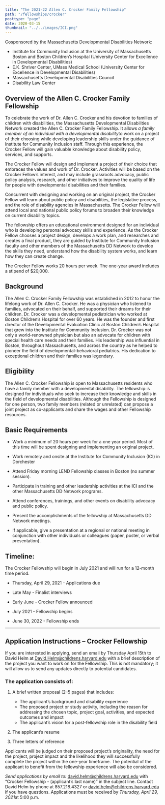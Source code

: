 ```yaml
---
title: "The 2021-22 Allen C. Crocker Family Fellowship"
path: "/fellowships/crocker"
posttype: "page"
date: 2020-03-15
thumbnail: "../../images/ICI.png"
---
```


Cosponsored by the Massachusetts Developmental Disabilities Network:

- Institute for Community Inclusion at the University of Massachusetts Boston and Boston Children’s Hospital (University Center for Excellence in Developmental Disabilities)
- E.K. Shriver Center, UMass Medical School (University Center for Excellence in Developmental Disabilities)
- Massachusetts Developmental Disabilities Council
- Disability Law Center

## Overview of the Allen C. Crocker Family Fellowship

To celebrate the work of Dr. Allen C. Crocker and his devotion to families of children with disabilities, the Massachusetts Developmental Disabilities Network created the Allen C. Crocker Family Fellowship. It allows *a family member of an individual with a developmental disability*to work on a project of their choosing while developing leadership skills under the guidance of Institute for Community Inclusion staff. Through this experience, the Crocker Fellow will gain valuable knowledge about disability policy, services, and supports.

The Crocker Fellow will design and implement a project of their choice that embraces the values and work of Dr. Crocker. Activities will be based on the Crocker Fellow’s interest, and may include grassroots advocacy, public policy analysis, research, and other initiatives to improve the quality of life for people with developmental disabilities and their families.

Concurrent with designing and working on an original project, the Crocker Fellow will learn about public policy and disabilities, the legislative process, and the role of disability agencies in Massachusetts. The Crocker Fellow will attend local and national public policy forums to broaden their knowledge on current disability topics.

The fellowship offers an educational environment designed for an individual who is developing personal advocacy skills and experience. As the Crocker Fellow chooses a project design, develops a work plan, and researches and creates a final product, they are guided by Institute for Community Inclusion faculty and other members of the Massachusetts DD Network to develop the skills they need, understand how the disability system works, and learn how they can create change.

The Crocker Fellow works 20 hours per week. The one-year award includes a stipend of $20,000.

## Background

The Allen C. Crocker Family Fellowship was established in 2012 to honor the lifelong work of Dr. Allen C. Crocker. He was a physician who listened to families, advocated on their behalf, and supported their dreams for their children. Dr. Crocker was a developmental pediatrician who worked at Boston Children’s Hospital for over 60 years. He was the founder and first director of the Developmental Evaluation Clinic at Boston Children’s Hospital that grew into the Institute for Community Inclusion.
Dr. Crocker was not only a world-renowned physician but also an advocate for children with special health care needs and their families. His leadership was influential in Boston, throughout Massachusetts, and across the country as he helped to pioneer the field of developmental-behavioral pediatrics. His dedication to exceptional children and their families was legendary.

## Eligibility

The Allen C. Crocker Fellowship is open to Massachusetts residents who have a family member with a developmental disability. The fellowship is designed for individuals who seek to increase their knowledge and skills in the field of developmental disabilities. Although the Fellowship is designed for one person, two family members (related or unrelated) can propose a joint project as co-applicants and share the wages and other Fellowship resources.

## Basic Requirements

- Work a minimum of 20 hours per week for a one year period. Most of this time will be spent designing and implementing an original project.

- Work remotely and onsite at the Institute for Community Inclusion (ICI) in Dorchester

- Attend Friday morning LEND Fellowship classes in Boston (no summer session).

- Participate in training and other leadership activities at the ICI and the other Massachusetts
  DD Network programs.

- Attend conferences, trainings, and other events on disability advocacy and public policy.

- Present the accomplishments of the fellowship at Massachusetts DD Network meetings.

- If applicable, give a presentation at a regional or national meeting in conjunction with other individuals or colleagues (paper, poster, or verbal presentation).

## Timeline:

The Crocker Fellowship will begin in July 2021 and will run for a 12-month time period.

- Thursday, April 29, 2021 - Applications due

- Late May - Finalist interviews

- Early June - Crocker Fellow announced

- July 2021 - Fellowship begins

- June 30, 2022 - Fellowship ends

---

## Application Instructions – Crocker Fellowship

If you are interested in applying, send an email by Thursday April 15th to David Helm at David.Helm@childrens.harvard.edu with a brief description of the project you want to work on for the Fellowship. This is not mandatory; it will allow us to send any updates directly to potential candidates.

### The application consists of:

1. A brief written proposal (2–5 pages) that includes:

   - The applicant’s background and disability experience
   - The proposed project or study activity, including the reason for addressing the chosen topic, project goal, activities, and expected outcomes and impact
   - The applicant’s vision for a post-fellowship role in the disability field

2. The applicant’s resume
3. Three letters of reference

Applicants will be judged on their proposed project’s originality, the need for the project, project impact and the likelihood they will successfully complete the project within the one-year timeframe. The potential of the applicant to benefit from the fellowship experience will also be considered.

_Send applications by email to:_ [david.helm@childrens.harvard.edu](mailto:david.helm@childrens.harvard.edu) with “Crocker Fellowship - (applicant’s last name)” in the subject line.
Contact David Helm by phone at 857.218.4327 or [david.helm@childrens.harvard.edu](mailto:david.helm@childrens.harvard.edu) if you have questions.
Applications must be received by *Thursday, April 29, 2021*at 5:00 p.m.
